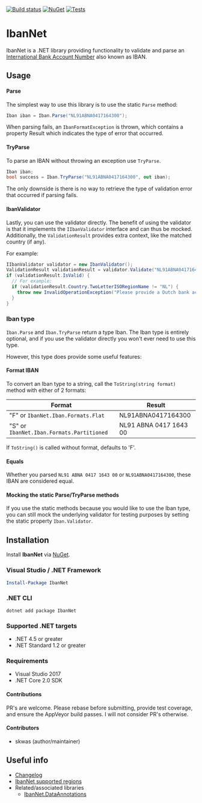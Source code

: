 [![Build status](https://ci.appveyor.com/api/projects/status/469oo89bngrkgh2l?svg=true)](https://ci.appveyor.com/project/skwasjer/ibannet)
[![NuGet](https://img.shields.io/nuget/v/IbanNet.svg)](https://www.nuget.org/packages/IbanNet/)
[![Tests](https://img.shields.io/appveyor/tests/skwasjer/IbanNet.svg)](https://ci.appveyor.com/project/skwasjer/ibannet/build/tests)

# IbanNet

IbanNet is a .NET library providing functionality to validate and parse an [International Bank Account Number](https://en.wikipedia.org/wiki/International_Bank_Account_Number) also known as IBAN.

## Usage

#### Parse
The simplest way to use this library is to use the static `Parse` method:

```csharp
Iban iban = Iban.Parse("NL91ABNA0417164300");
```

When parsing fails, an `IbanFormatException` is thrown, which contains a property Result which indicates the type of error that occurred.

#### TryParse

To parse an IBAN without throwing an exception use `TryParse`.

```csharp
Iban iban;
bool success = Iban.TryParse("NL91ABNA0417164300", out iban);
```

The only downside is there is no way to retrieve the type of validation error that occurred if parsing fails.

#### IbanValidator

Lastly, you can use the validator directly. The benefit of using the validator is that it implements the `IIbanValidator` interface and can thus be mocked. Additionally, the `ValidationResult` provides extra context, like the matched country (if any).

For example:

```csharp
IIbanValidator validator = new IbanValidator();
ValidationResult validationResult = validator.Validate("NL91ABNA041716430");
if (validationResult.IsValid) {
  // For example:
  if (validationResult.Country.TwoLetterISORegionName != "NL") {
    throw new InvalidOperationException("Please provide a Dutch bank account.");
  }
}
```

### Iban type

`Iban.Parse` and `Iban.TryParse` return a type Iban. The Iban type is entirely optional, and if you use the validator directly you won't ever need to use this type.

However, this type does provide some useful features:

#### Format IBAN
To convert an Iban type to a string, call the `ToString(string format)` method with either of 2 formats:

|Format|Result|
|---|---|
|"F" or `IbanNet.Iban.Formats.Flat`|NL91ABNA0417164300|
|"S" or `IbanNet.Iban.Formats.Partitioned`|NL91 ABNA 0417 1643 00|

If `ToString()` is called without format, defaults to 'F'.

#### Equals

Whether you parsed `NL91 ABNA 0417 1643 00` or `NL91ABNA0417164300`, these IBAN are considered equal.

#### Mocking the static Parse/TryParse methods

If you use the static methods because you would like to use the Iban type, you can still mock the underlying validator for testing purposes by setting the static property `Iban.Validator`.

## Installation

Install **IbanNet** via [NuGet](https://www.nuget.org/packages/IbanNet/).

### Visual Studio / .NET Framework
```powershell
Install-Package IbanNet
```

### .NET CLI
```
dotnet add package IbanNet
```

### Supported .NET targets
- .NET 4.5 or greater
- .NET Standard 1.2 or greater

### Requirements
- Visual Studio 2017
- .NET Core 2.0 SDK

#### Contributions
PR's are welcome. Please rebase before submitting, provide test coverage, and ensure the AppVeyor build passes. I will not consider PR's otherwise.

#### Contributors
- skwas (author/maintainer)

## Useful info

- [Changelog](Changelog.md)
- [IbanNet supported regions](SupportedRegions.md)
- Related/associated libraries
  - [IbanNet.DataAnnotations](src/IbanNet.DataAnnotations/README.md)